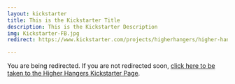 ```yaml
---
layout: kickstarter
title: This is the Kickstarter Title
description: This is the Kickstarter Description
img: Kickstarter-FB.jpg
redirect: https://www.kickstarter.com/projects/higherhangers/higher-hangers-space-saving-closet-organization-re?utm_source=facebook&utm_medium=cpc&utm_campaign=Kickstarter+v6&utm_content=2016-03-13+4+%2810%216042246911843%21qwaya%210%29&utm_term=HDF+Dorm+Room+Link+Clicks+-+18

---
```


You are being redirected. If you are not redirected soon, <a href="{{ page.redirect }}">click here to be taken to the Higher Hangers Kickstarter Page</a>.

